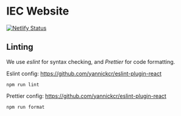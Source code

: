 # IEC Website

[![Netlify Status](https://api.netlify.com/api/v1/badges/60054d59-0ad9-485b-8504-91fad1af3177/deploy-status)](https://app.netlify.com/sites/iec/deploys)


## Linting

We use *eslint* for syntax checking, and *Prettier* for code formatting.

Eslint config: https://github.com/yannickcr/eslint-plugin-react

```
npm run lint
```

Prettier config: https://github.com/yannickcr/eslint-plugin-react

```
npm run format
```

